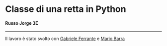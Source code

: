 
# Classe di una retta in Python

#### Russo Jorge 3E

---

Il lavoro è stato svolto con [Gabriele Ferrante](http://github.com/GabrieleFerrante/ferrantePy) e [Mario Barra](https://github.com/MarioBarra114/Barra.Py)

